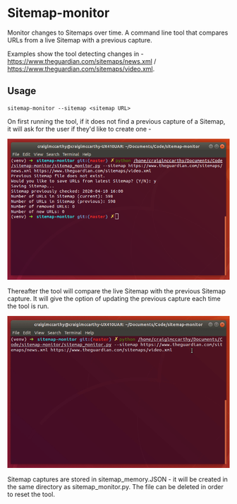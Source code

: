 # Sitemap-monitor

Monitor changes to Sitemaps over time. A command line tool that compares URLs from a live Sitemap with a previous capture.

Examples show the tool detecting changes in - https://www.theguardian.com/sitemaps/news.xml / https://www.theguardian.com/sitemaps/video.xml.


## Usage

```
sitemap-monitor --sitemap <sitemap URL>
```
On first running the tool, if it does not find a previous capture of a Sitemap, it will ask for the user if they'd like to create one -

![Sitemap-monitor screenshot](/images/sitemap-monitor1.png)

Thereafter the tool will compare the live Sitemap with the previous Sitemap capture. It will give the option of updating the previous capture each time the tool is run.

![Sitemap-monitor screenshot](/images/sitemap-monitor.gif)

Sitemap captures are stored in sitemap_memory.JSON - it will be created in the same directory as sitemap_monitor.py. The file can be deleted in order to reset the tool.